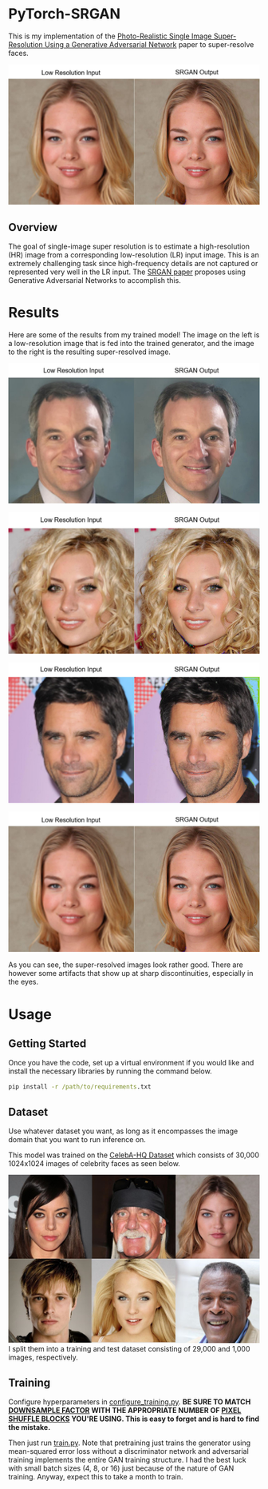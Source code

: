 # PyTorch-SRGAN

This is my implementation of the [Photo-Realistic Single Image Super-Resolution Using a Generative Adversarial Network](https://arxiv.org/abs/1609.04802) paper to super-resolve faces.

![Sample Result 4](/Results/Results4.JPG)
## Overview

The goal of single-image super resolution is to estimate a high-resolution (HR) image from a corresponding low-resolution (LR) input image. This is an extremely challenging task since high-frequency details are not captured or represented very well in the LR input. The [SRGAN paper](https://arxiv.org/abs/1609.04802) proposes using Generative Adversarial Networks to accomplish this.

# Results
Here are some of the results from my trained model! The image on the left is a low-resolution image that is fed into the trained generator, and the image to the right is the resulting super-resolved image.

![Sample Result 1](/Results/Results_1.JPG)

![Sample Result 2](/Results/Results2.JPG)

![Sample Result 3](/Results/Results3.JPG)

![Sample Result 4](/Results/Results4.JPG)

As you can see, the super-resolved images look rather good. There are however some artifacts that show up at sharp discontinuities, especially in the eyes.

# Usage
## Getting Started

Once you have the code, set up a virtual environment if you would like and install the necessary libraries by running the command below.
```bat
pip install -r /path/to/requirements.txt
```

## Dataset
Use whatever dataset you want, as long as it encompasses the image domain that you want to run inference on. 

This model was trained on the [CelebA-HQ Dataset](https://github.com/mazzzystar/make-CelebA-HQ) which consists of 30,000 1024x1024 images of celebrity faces as seen below. 

![CelebA-HQ Examples](/README_specific_imgs/CelebA-HQ_Examples.JPG)
I split them into a training and test dataset consisting of 29,000 and 1,000 images, respectively.

## Training
Configure hyperparameters in [configure_training.py](/configure_training.py). **BE SURE TO MATCH [DOWNSAMPLE FACTOR](https://github.com/shankal17/PyTorch-SRGAN/blob/main/configure_training.py#:~:text=config.DATASET.downsample_factor%20%3D%204) WITH THE APPROPRIATE NUMBER OF [PIXEL SHUFFLE BLOCKS](https://github.com/shankal17/PyTorch-SRGAN/blob/main/models/generator.py#:~:text=self.pixel_shuffle_1%20%3D%20PixelShuffleBlock,pixel_shuffle_2%20%3D%20PixelShuffleBlock(64)%20%23) YOU'RE USING. This is easy to forget and is hard to find the mistake.**

Then just run [train.py](/train.py). Note that pretraining just trains the generator using mean-squared error loss without a discriminator network and adversarial training implements the entire GAN training structure. I had the best luck with small batch sizes (4, 8, or 16) just because of the nature of GAN training. Anyway, expect this to take a month to train.

